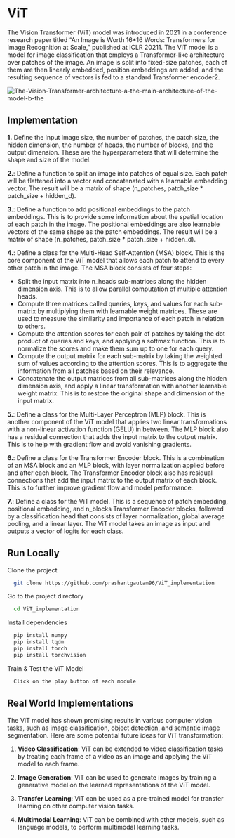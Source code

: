 
# ViT 

The Vision Transformer (ViT) model was introduced in 2021 in a conference research paper titled “An Image is Worth 16*16 Words:	
Transformers for Image Recognition at Scale,” published at ICLR 20211. The ViT model is a model for image classification that employs a Transformer-like architecture over patches of the image. An image is split into fixed-size patches, each of them are then linearly embedded, position embeddings are added, and the resulting sequence of vectors is fed to a standard Transformer encoder2.


![The-Vision-Transformer-architecture-a-the-main-architecture-of-the-model-b-the](https://github.com/prashantgautam96/ViT_implementation/assets/92217129/452f87a7-03d8-4abb-b5db-9864e641a607)






## Implementation

**1.** Define the input image size, the number of patches, the patch size, the hidden dimension, the number of heads, the number of blocks, and the output dimension. These are the hyperparameters that will determine the shape and size of the model.

**2.**: Define a function to split an image into patches of equal size. Each patch will be flattened into a vector and concatenated with a learnable embedding vector. The result will be a matrix of shape (n_patches, patch_size * patch_size + hidden_d).

**3.**: Define a function to add positional embeddings to the patch embeddings. This is to provide some information about the spatial location of each patch in the image. The positional embeddings are also learnable vectors of the same shape as the patch embeddings. The result will be a matrix of shape (n_patches, patch_size * patch_size + hidden_d).

**4.**: Define a class for the Multi-Head Self-Attention (MSA) block. This is the core component of the ViT model that allows each patch to attend to every other patch in the image. The MSA block consists of four steps:

- Split the input matrix into n_heads sub-matrices along the hidden dimension axis. This is to allow parallel computation of multiple attention heads.
- Compute three matrices called queries, keys, and values for each sub-matrix by multiplying them with learnable weight matrices. These are used to measure the similarity and importance of each patch in relation to others.
- Compute the attention scores for each pair of patches by taking the dot product of queries and keys, and applying a softmax function. This is to normalize the scores and make them sum up to one for each query.
- Compute the output matrix for each sub-matrix by taking the weighted sum of values according to the attention scores. This is to aggregate the information from all patches based on their relevance.
- Concatenate the output matrices from all sub-matrices along the hidden dimension axis, and apply a linear transformation with another learnable weight matrix. This is to restore the original shape and dimension of the input matrix.

**5.**: Define a class for the Multi-Layer Perceptron (MLP) block. This is another component of the ViT model that applies two linear transformations with a non-linear activation function (GELU) in between. The MLP block also has a residual connection that adds the input matrix to the output matrix. This is to help with gradient flow and avoid vanishing gradients.

**6.**: Define a class for the Transformer Encoder block. This is a combination of an MSA block and an MLP block, with layer normalization applied before and after each block. The Transformer Encoder block also has residual connections that add the input matrix to the output matrix of each block. This is to further improve gradient flow and model performance.

**7.**: Define a class for the ViT model. This is a sequence of patch embedding, positional embedding, and n_blocks Transformer Encoder blocks, followed by a classification head that consists of layer normalization, global average pooling, and a linear layer. The ViT model takes an image as input and outputs a vector of logits for each class.




## Run Locally

Clone the project

```bash
  git clone https://github.com/prashantgautam96/ViT_implementation
```

Go to the project directory

```bash
  cd ViT_implementation
```

Install dependencies

```bash
  pip install numpy
  pip install tqdm
  pip install torch
  pip install torchvision
```

Train & Test the ViT Model

```bash
  Click on the play button of each module 
```

## Real World Implementations

The ViT model has shown promising results in various computer vision tasks, such as image classification, object detection, and semantic image segmentation. Here are some potential future ideas for ViT transformation:

1. **Video Classification**: ViT can be extended to video classification tasks by treating each frame of a video as an image and applying the ViT model to each frame.

2. **Image Generation**: ViT can be used to generate images by training a generative model on the learned representations of the ViT model.

3. **Transfer Learning**: ViT can be used as a pre-trained model for transfer learning on other computer vision tasks.

4. **Multimodal Learning**: ViT can be combined with other models, such as language models, to perform multimodal learning tasks.
    

